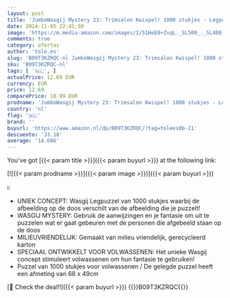 ```yaml
---
layout: post
title: 'JumboWasgij Mystery 23: Trimsalon Kwispel! 1000 stukjes - Legpuzzel voor volwassenen'
date: 2024-11-05 22:41:50
image: 'https://m.media-amazon.com/images/I/51HeE8+ZvqL._SL500_._SL400_.jpg'
comments: true
category: ofertas
author: 'tole.es'
slug: 'B09T3KZRQC-nl JumboWasgij Mystery 23: Trimsalon Kwispel! 1000 stukjes -...'
sku: 'B09T3KZRQC-nl'
tags: [ '🇳🇱', ]
actualPrice: 12.69 EUR
currency: EUR
price: 12.69
comparePrice: 18.99 EUR
prodname: 'JumboWasgij Mystery 23: Trimsalon Kwispel! 1000 stukjes - Legpuzzel voor volwassenen'
country: 'nl'
flag: '🇳🇱'
brand: ''
buyurl: 'https://www.amazon.nl/dp/B09T3KZRQC/?tag=tolees0b-21'
descuento: '33.18'
average: '14.686'
---
```


You've got [{{< param title >}}]({{< param buyurl >}}) at the following link:

[![{{< param prodname >}}]({{< param image >}})]({{< param buyurl >}})

ℹ️:

- UNIEK CONCEPT: Wasgij Legpuzzel van 1000 stukjes waarbij de afbeelding op de doos verschilt van de afbeelding die je puzzelt!
- WASGIJ MYSTERY: Gebruik de aanwijzingen en je fantasie om uit te puzzelen wat er gaat gebeuren met de personen die afgebeeld staan op de doos
- MILIEUVRIENDELIJK: Gemaakt van milieu vriendelijk, gerecycleerd karton
- SPECIAAL ONTWIKKELT VOOR VOLWASSENEN: Het unieke Wasgij concept stimuleert volwassenen om hun fantasie te gebruiken!
- Puzzel van 1000 stukjes voor volwassenen / De gelegde puzzel heeft een afmeting van 68 x 49cm

[🛒 Check the deal!!]({{< param buyurl >}})
{{<world>}}B09T3KZRQC{{</world>}}
